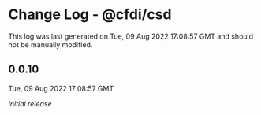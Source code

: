 # Change Log - @cfdi/csd

This log was last generated on Tue, 09 Aug 2022 17:08:57 GMT and should not be manually modified.

## 0.0.10
Tue, 09 Aug 2022 17:08:57 GMT

_Initial release_

